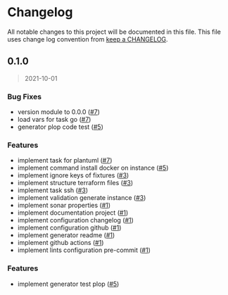 # Changelog

All notable changes to this project will be documented in this file. This file uses change log convention from [keep a CHANGELOG](http://keepachangelog.com/en/0.3.0/).

<a name="0.1.0"></a>

## 0.1.0

> 2021-10-01

### Bug Fixes

- version module to 0.0.0 ([#7](https://github.com/hadenlabs/terraform-aws-ec2-instance/issues/7))
- load vars for task go ([#7](https://github.com/hadenlabs/terraform-aws-ec2-instance/issues/7))
- generator plop code test ([#5](https://github.com/hadenlabs/terraform-aws-ec2-instance/issues/5))

### Features

- implement task for plantuml ([#7](https://github.com/hadenlabs/terraform-aws-ec2-instance/issues/7))
- implement command install docker on instance ([#5](https://github.com/hadenlabs/terraform-aws-ec2-instance/issues/5))
- implement ignore keys of fixtures ([#3](https://github.com/hadenlabs/terraform-aws-ec2-instance/issues/3))
- implement structure terraform files ([#3](https://github.com/hadenlabs/terraform-aws-ec2-instance/issues/3))
- implement task ssh ([#3](https://github.com/hadenlabs/terraform-aws-ec2-instance/issues/3))
- implement validation generate instance ([#3](https://github.com/hadenlabs/terraform-aws-ec2-instance/issues/3))
- implement sonar properties ([#1](https://github.com/hadenlabs/terraform-aws-ec2-instance/issues/1))
- implement documentation project ([#1](https://github.com/hadenlabs/terraform-aws-ec2-instance/issues/1))
- implement configuration changelog ([#1](https://github.com/hadenlabs/terraform-aws-ec2-instance/issues/1))
- implement configuration github ([#1](https://github.com/hadenlabs/terraform-aws-ec2-instance/issues/1))
- implement generator readme ([#1](https://github.com/hadenlabs/terraform-aws-ec2-instance/issues/1))
- implement github actions ([#1](https://github.com/hadenlabs/terraform-aws-ec2-instance/issues/1))
- implement lints configuration pre-commit ([#1](https://github.com/hadenlabs/terraform-aws-ec2-instance/issues/1))

### Features

- implement generator test plop ([#5](https://github.com/hadenlabs/terraform-aws-ec2-instance/issues/5))

